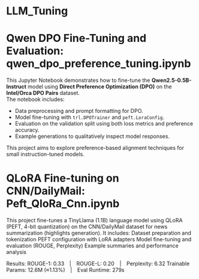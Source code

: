 # LLM_Tuning


# Qwen DPO Fine-Tuning and Evaluation: qwen_dpo_preference_tuning.ipynb

This Jupyter Notebook demonstrates how to fine-tune the **Qwen2.5-0.5B-Instruct** model using **Direct Preference Optimization (DPO)** on the **Intel/Orca DPO Pairs** dataset.  
The notebook includes:
- Data preprocessing and prompt formatting for DPO.
- Model fine-tuning with `trl.DPOTrainer` and `peft.LoraConfig`.
- Evaluation on the validation split using both loss metrics and preference accuracy.
- Example generations to qualitatively inspect model responses.

This project aims to explore preference-based alignment techniques for small instruction-tuned models.


# QLoRA Fine-tuning on CNN/DailyMail: Peft_QloRa_Cnn.ipynb

This project fine-tunes a TinyLlama (1.1B) language model using QLoRA (PEFT, 4-bit quantization) on the CNN/DailyMail dataset for news summarization (highlights generation).
It includes:
Dataset preparation and tokenization
PEFT configuration with LoRA adapters
Model fine-tuning and evaluation (ROUGE, Perplexity)
Example summaries and performance analysis

Results:
ROUGE-1: 0.33 | ROUGE-L: 0.20 | Perplexity: 6.32
Trainable Params: 12.6M (≈1.13%) | Eval Runtime: 279s
